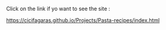 Click on the link if yo want to see the site :

https://cicifagaras.github.io/Projects/Pasta-recipes/index.html